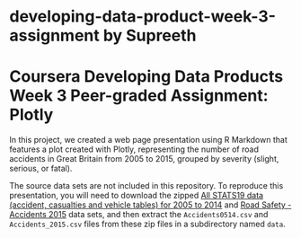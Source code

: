 
# developing-data-product-week-3-assignment by Supreeth
# Coursera Developing Data Products Week 3 Peer-graded Assignment: Plotly

In this project, we created a web page presentation using R Markdown that features a plot created with Plotly, representing the number of road accidents in Great Britain from 2005 to 2015, grouped by severity (slight, serious, or fatal).



The source data sets are not included in this repository. To reproduce this presentation, you will need to download the zipped [All STATS19 data (accident, casualties and vehicle tables) for 2005 to 2014](https://data.gov.uk/dataset/road-accidents-safety-data/resource/8ecee6ac-33fd-4f5b-8973-e900cc65d24a) and [Road Safety - Accidents 2015](https://data.gov.uk/dataset/road-accidents-safety-data/resource/ceb00cff-443d-4d43-b17a-ee13437e9564) data sets, and then extract the `Accidents0514.csv` and `Accidents_2015.csv` files from these zip files in a subdirectory named `data`.
